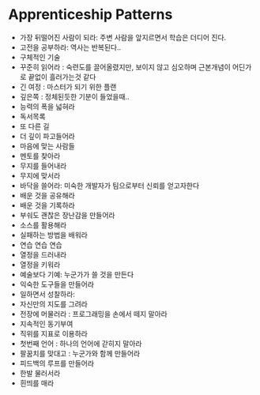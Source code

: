 # Apprenticeship Patterns

* 가장 뒤떨어진 사람이 되라: 주변 사람을 앞지르면서 학습은 더디어 진다.
* 고전을 공부하라: 역사는 반복된다..
* 구체적인 기술
* 꾸준히 읽어라 : 숙련도를 끌어올렸지만, 보이지 않고 심오하며 근본개념이 어딘가로 끝없이 흘러가는것 같다
* 긴 여정 : 마스터가 되기 위한 플랜
* 깊은쪽 : 정체된듯한 기분이 들었을때..
* 능력의 폭을 넓혀라
* 독서목록
* 또 다른 길 
* 더 깊이 파고들어라
* 마음에 맞는 사람들
* 멘토를 찾아라
* 무지를 들어내라
* 무지에 맞서라
* 바닥을 쓸어라: 미숙한 개발자가 팀으로부터 신뢰를 얻고자한다
* 배운 것을 공유해라
* 배운 것을 기록하라
* 부숴도 괜찮은 장난감을 만들어라
* 소스를 활용해라
* 실패하는 방법을 배워라
* 연습 연습 연습
* 열정을 드러내라
* 열정을 키워라
* 예술보다 기예: 누군가가 쓸 것을 만든다
* 익숙한 도구들을 만들어라
* 일하면서 성찰하라: 
* 자신만의 지도를 그려라
* 전장에 머물러라 : 프로그래밍을 손에서 떼지 말아라
* 지속적인 동기부여
* 직위를 지표로 이용하라
* 첫번째 언어 : 하나의 언어에 갇히지 말아라
* 팔꿈치를 맞대고 : 누군가와 함께 만들어라
* 피드백의 루프를 만들어라
* 한발 물러서라
* 흰띄를 매라 
